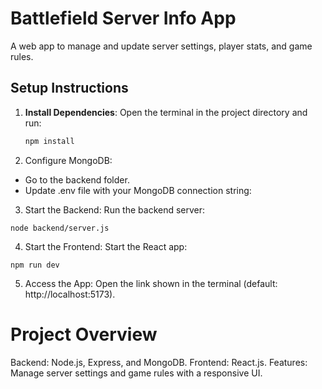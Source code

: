 # Battlefield Server Info App

A web app to manage and update server settings, player stats, and game rules.

## Setup Instructions

1. **Install Dependencies**:
   Open the terminal in the project directory and run:
   ```bash
   npm install
   
2. Configure MongoDB:

- Go to the backend folder.
- Update .env file with your MongoDB connection string:

3. Start the Backend: Run the backend server:
```
node backend/server.js
```

4. Start the Frontend: Start the React app:
```
npm run dev
```

5. Access the App: Open the link shown in the terminal (default: http://localhost:5173).

# Project Overview
Backend: Node.js, Express, and MongoDB.
Frontend: React.js.
Features: Manage server settings and game rules with a responsive UI.
